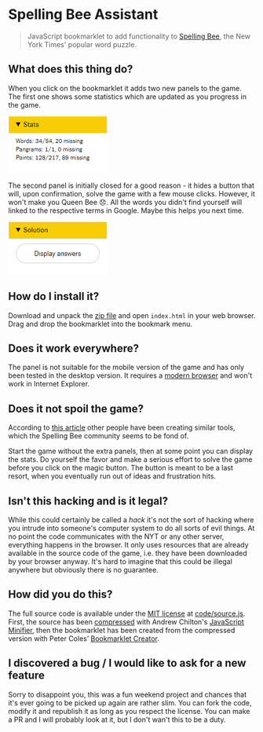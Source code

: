 # Spelling Bee Assistant

> JavaScript bookmarklet to add functionality to [Spelling Bee](https://www.nytimes.com/puzzles/spelling-bee), the New York Times' popular word puzzle.


## What does this thing do?

When you click on the bookmarklet it adds two new panels to the game. The first one shows some statistics which are updated as you progress in the game.

![Game stats](img/stats.png)

The second panel is initially closed for a good reason - it hides a button that will, upon confirmation, solve the game with a few mouse clicks. However, it won't make you Queen Bee 😞. All the words you didn't find yourself will linked to the respective terms in Google. Maybe this helps you next time.

![Auto-solve the game](img/solution.png)

## How do I install it?

Download and unpack the [zip file](https://github.com/draber/spelling-bee-assistant/archive/main.zip) and open `index.html` in your web browser. Drag and drop the bookmarklet into the bookmark menu.


## Does it work everywhere?

The panel is not suitable for the mobile version of the game and has only been tested in the desktop version. It requires a [modern browser](https://caniuse.com/details) and won't work in Internet Explorer.


## Does it not spoil the game?

According to [this article](https://www.nytimes.com/2020/10/16/crosswords/spellingbee-puzzles.html) other people have been creating similar tools, which the Spelling Bee community seems to be fond of.

Start the game without the extra panels, then at some point you can display the stats. Do yourself the favor and make a serious effort to solve the game before you click on the magic button. The button is meant to be a last resort, when you eventually run out of ideas and frustration hits.


## Isn't this hacking and is it legal?

While this could certainly be called a _hack_ it's not the sort of hacking where you intrude into someone's computer system to do all sorts of evil things. At no point the code communicates with the NYT or any other server, everything happens in the browser. It only uses resources that are already available in the source code of the game, i.e. they have been downloaded by your browser anyway. It's hard to imagine that this could be illegal anywhere but obviously there is no guarantee.


## How did you do this?

The full source code is available under the [MIT license](LICENSE.md) at [code/source.js](code/source.js). First, the source has been [compressed](code/source-compressed.js) with Andrew Chilton's [JavaScript Minifier](https://javascript-minifier.com/), then the bookmarklet has been created from the compressed version with Peter Coles’ [Bookmarklet Creator](https://mrcoles.com/bookmarklet/).


## I discovered a bug / I would like to ask for a new feature

Sorry to disappoint you, this was a fun weekend project and chances that it's ever going to be picked up again are rather slim. You can fork the code, modify it and republish it as long as you respect the license. You can make a PR and I will probably look at it, but I don't wan't this to be a duty.
